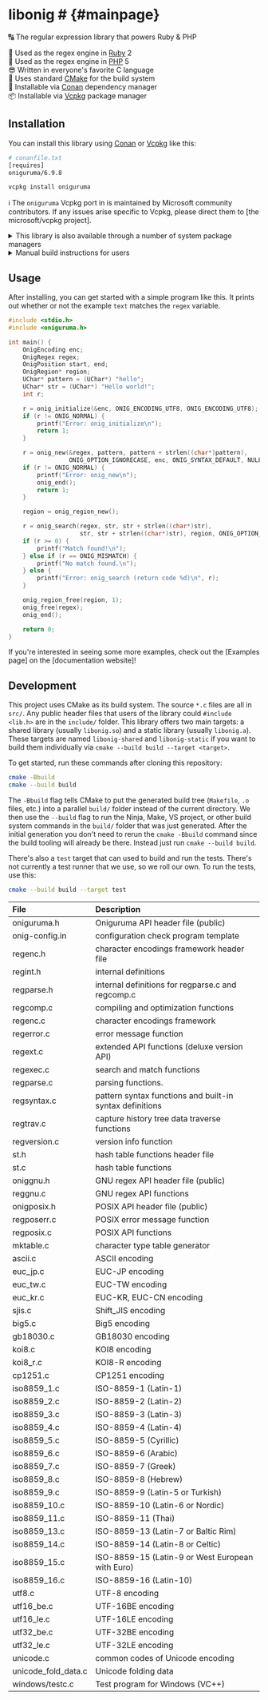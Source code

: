 # libonig # {#mainpage}

🔠 The regular expression library that powers Ruby & PHP

<p align=center>

</p>

<!-- prettier-ignore -->
💎 Used as the regex engine in [Ruby] 2<br>
🐘 Used as the regex engine in [PHP] 5<br>
😎 Written in everyone's favorite C language<br>
🍰 Uses standard [CMake] for the build system<br>
🐸 Installable via [Conan] dependency manager<br>
📦 Installable via [Vcpkg] package manager

## Installation

You can install this library using [Conan] or [Vcpkg] like this:

```sh
# conanfile.txt
[requires]
oniguruma/6.9.8
```

```sh
vcpkg install oniguruma
```

ℹ The `oniguruma` Vcpkg port in is maintained by Microsoft community
contributors. If any issues arise specific to Vcpkg, please direct them to [the
microsoft/vcpkg project].

<details><summary>This library is also available through a number of system package managers</summary>

| OS            | Install command               |
| ------------- | ----------------------------- |
| Fedora        | `dnf install oniguruma-devel` |
| RHEL/CentOS   | `yum install oniguruma`       |
| Debian/Ubuntu | `apt install libonig5`        |
| Arch          | `pacman -S oniguruma`         |
| openSUSE      | `zypper install oniguruma`    |

</details>

<details><summary>Manual build instructions for users</summary>

```sh
cmake -Bbuild
cmake --build build
cp -r include build/lib* /workspaces/awesome-project/
```

💻 These steps work on Windows, macOS, and Linux. Make sure you have a good
version of [CMake] installed. You can [download CMake] from [CMake.org] or via
[webinstall.dev/cmake].

</details>

## Usage

After installing, you can get started with a simple program like this. It prints
out whether or not the example `text` matches the `regex` variable.

```c
#include <stdio.h>
#include <oniguruma.h>

int main() {
    OnigEncoding enc;
    OnigRegex regex;
    OnigPosition start, end;
    OnigRegion* region;
    UChar* pattern = (UChar*) "hello";
    UChar* str = (UChar*) "Hello world!";
    int r;

    r = onig_initialize(&enc, ONIG_ENCODING_UTF8, ONIG_ENCODING_UTF8);
    if (r != ONIG_NORMAL) {
        printf("Error: onig_initialize\n");
        return 1;
    }

    r = onig_new(&regex, pattern, pattern + strlen((char*)pattern),
                 ONIG_OPTION_IGNORECASE, enc, ONIG_SYNTAX_DEFAULT, NULL);
    if (r != ONIG_NORMAL) {
        printf("Error: onig_new\n");
        onig_end();
        return 1;
    }

    region = onig_region_new();

    r = onig_search(regex, str, str + strlen((char*)str),
                    str, str + strlen((char*)str), region, ONIG_OPTION_NONE);
    if (r >= 0) {
        printf("Match found!\n");
    } else if (r == ONIG_MISMATCH) {
        printf("No match found.\n");
    } else {
        printf("Error: onig_search (return code %d)\n", r);
    }

    onig_region_free(region, 1);
    onig_free(regex);
    onig_end();

    return 0;
}
```

If you're interested in seeing some more examples, check out the [Examples page]
on the [documentation website]!

## Development

This project uses CMake as its build system. The source `*.c` files are all in
`src/`. Any public header files that users of the library could
`#include <lib.h>` are in the `include/` folder. This library offers two main
targets: a shared library (usually `libonig.so`) and a static library (usually
`libonig.a`). These targets are named `libonig-shared` and `libonig-static` if
you want to build them individually via `cmake --build build --target <target>`.

To get started, run these commands after cloning this repository:

```sh
cmake -Bbuild
cmake --build build
```

The `-Bbuild` flag tells CMake to put the generated build tree (`Makefile`, `.o`
files, etc.) into a parallel `build/` folder instead of the current directory.
We then use the `--build` flag to run the Ninja, Make, VS project, or other
build system commands in the `build/` folder that was just generated. After the
initial generation you don't need to rerun the `cmake -Bbuild` command since the
build tooling will already be there. Instead just run `cmake --build build`.

There's also a `test` target that can used to build and run the tests. There's
not currently a test runner that we use, so we roll our own. To run the tests,
use this:

```sh
cmake --build build --target test
```

| File                | Description                                              |
| :------------------ | :------------------------------------------------------- |
| oniguruma.h         | Oniguruma API header file (public)                       |
| onig-config.in      | configuration check program template                     |
| regenc.h            | character encodings framework header file                |
| regint.h            | internal definitions                                     |
| regparse.h          | internal definitions for regparse.c and regcomp.c        |
| regcomp.c           | compiling and optimization functions                     |
| regenc.c            | character encodings framework                            |
| regerror.c          | error message function                                   |
| regext.c            | extended API functions (deluxe version API)              |
| regexec.c           | search and match functions                               |
| regparse.c          | parsing functions.                                       |
| regsyntax.c         | pattern syntax functions and built-in syntax definitions |
| regtrav.c           | capture history tree data traverse functions             |
| regversion.c        | version info function                                    |
| st.h                | hash table functions header file                         |
| st.c                | hash table functions                                     |
| oniggnu.h           | GNU regex API header file (public)                       |
| reggnu.c            | GNU regex API functions                                  |
| onigposix.h         | POSIX API header file (public)                           |
| regposerr.c         | POSIX error message function                             |
| regposix.c          | POSIX API functions                                      |
| mktable.c           | character type table generator                           |
| ascii.c             | ASCII encoding                                           |
| euc_jp.c            | EUC-JP encoding                                          |
| euc_tw.c            | EUC-TW encoding                                          |
| euc_kr.c            | EUC-KR, EUC-CN encoding                                  |
| sjis.c              | Shift_JIS encoding                                       |
| big5.c              | Big5 encoding                                            |
| gb18030.c           | GB18030 encoding                                         |
| koi8.c              | KOI8 encoding                                            |
| koi8_r.c            | KOI8-R encoding                                          |
| cp1251.c            | CP1251 encoding                                          |
| iso8859_1.c         | ISO-8859-1 (Latin-1)                                     |
| iso8859_2.c         | ISO-8859-2 (Latin-2)                                     |
| iso8859_3.c         | ISO-8859-3 (Latin-3)                                     |
| iso8859_4.c         | ISO-8859-4 (Latin-4)                                     |
| iso8859_5.c         | ISO-8859-5 (Cyrillic)                                    |
| iso8859_6.c         | ISO-8859-6 (Arabic)                                      |
| iso8859_7.c         | ISO-8859-7 (Greek)                                       |
| iso8859_8.c         | ISO-8859-8 (Hebrew)                                      |
| iso8859_9.c         | ISO-8859-9 (Latin-5 or Turkish)                          |
| iso8859_10.c        | ISO-8859-10 (Latin-6 or Nordic)                          |
| iso8859_11.c        | ISO-8859-11 (Thai)                                       |
| iso8859_13.c        | ISO-8859-13 (Latin-7 or Baltic Rim)                      |
| iso8859_14.c        | ISO-8859-14 (Latin-8 or Celtic)                          |
| iso8859_15.c        | ISO-8859-15 (Latin-9 or West European with Euro)         |
| iso8859_16.c        | ISO-8859-16 (Latin-10)                                   |
| utf8.c              | UTF-8 encoding                                           |
| utf16_be.c          | UTF-16BE encoding                                        |
| utf16_le.c          | UTF-16LE encoding                                        |
| utf32_be.c          | UTF-32BE encoding                                        |
| utf32_le.c          | UTF-32LE encoding                                        |
| unicode.c           | common codes of Unicode encoding                         |
| unicode_fold_data.c | Unicode folding data                                     |
| windows/testc.c     | Test program for Windows (VC++)                          |

[conan]: https://conan.io/
[vcpkg]: https://vcpkg.io/
[php]: https://www.php.net/
[ruby]: https://www.ruby-lang.org/
[cmake]: https://cmake.org/
[download cmake]: https://cmake.org/download/
[cmake.org]: https://cmake.org/
[webinstall.dev/cmake]: https://webinstall.dev/cmake
